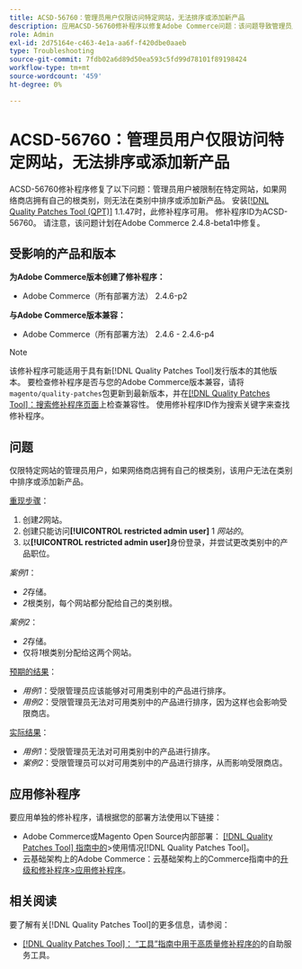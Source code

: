 ```yaml
---
title: ACSD-56760：管理员用户仅限访问特定网站，无法排序或添加新产品
description: 应用ACSD-56760修补程序以修复Adobe Commerce问题：该问题导致管理员用户仅限于访问特定网站，如果网络商店拥有自己的根类别，则该用户无法对类别进行排序或添加新产品。
role: Admin
exl-id: 2d75164e-c463-4e1a-aa6f-f420dbe0aaeb
type: Troubleshooting
source-git-commit: 7fdb02a6d89d50ea593c5fd99d78101f89198424
workflow-type: tm+mt
source-wordcount: '459'
ht-degree: 0%

---
```


# ACSD-56760：管理员用户仅限访问特定网站，无法排序或添加新产品

ACSD-56760修补程序修复了以下问题：管理员用户被限制在特定网站，如果网络商店拥有自己的根类别，则无法在类别中排序或添加新产品。 安装[[!DNL Quality Patches Tool (QPT)]](/help/tools/quality-patches-tool/quality-patches-tool-to-self-serve-quality-patches.md) 1.1.47时，此修补程序可用。 修补程序ID为ACSD-56760。 请注意，该问题计划在Adobe Commerce 2.4.8-beta1中修复。

## 受影响的产品和版本

**为Adobe Commerce版本创建了修补程序：**

* Adobe Commerce（所有部署方法） 2.4.6-p2

**与Adobe Commerce版本兼容：**

* Adobe Commerce（所有部署方法） 2.4.6 - 2.4.6-p4

>[!NOTE]
>
>该修补程序可能适用于具有新[!DNL Quality Patches Tool]发行版本的其他版本。 要检查修补程序是否与您的Adobe Commerce版本兼容，请将`magento/quality-patches`包更新到最新版本，并在[[!DNL Quality Patches Tool]：搜索修补程序页面](https://experienceleague.adobe.com/tools/commerce-quality-patches/index.html)上检查兼容性。 使用修补程序ID作为搜索关键字来查找修补程序。

## 问题

仅限特定网站的管理员用户，如果网络商店拥有自己的根类别，该用户无法在类别中排序或添加新产品。

<u>重现步骤</u>：

1. 创建&#x200B;*2*&#x200B;网站。
1. 创建只能访问&#x200B;**[!UICONTROL restricted admin user]** 1 *网站的*。
1. 以&#x200B;**[!UICONTROL restricted admin user]**&#x200B;身份登录，并尝试更改类别中的产品职位。

*案例1*：

* *2*&#x200B;存储。
* *2*&#x200B;根类别，每个网站都分配给自己的类别根。

*案例2*：

* *2*&#x200B;存储。
* 仅将&#x200B;*1*&#x200B;根类别分配给这两个网站。

<u>预期的结果</u>：

* *用例1*：受限管理员应该能够对可用类别中的产品进行排序。
* *用例2*：受限管理员无法对可用类别中的产品进行排序，因为这样也会影响受限商店。

<u>实际结果</u>：

* *用例1*：受限管理员无法对可用类别中的产品进行排序。
* *案例2*：受限管理员可以对可用类别中的产品进行排序，从而影响受限商店。

## 应用修补程序

要应用单独的修补程序，请根据您的部署方法使用以下链接：

* Adobe Commerce或Magento Open Source内部部署： [[!DNL Quality Patches Tool] 指南中的](/help/tools/quality-patches-tool/usage.md)>使用情况[!DNL Quality Patches Tool]。
* 云基础架构上的Adobe Commerce：云基础架构上的Commerce指南中的[升级和修补程序>应用修补程序](https://experienceleague.adobe.com/docs/commerce-cloud-service/user-guide/develop/upgrade/apply-patches.html)。

## 相关阅读

要了解有关[!DNL Quality Patches Tool]的更多信息，请参阅：

* [[!DNL Quality Patches Tool]： “工具”指南中用于高质量修补程序的](/help/tools/quality-patches-tool/quality-patches-tool-to-self-serve-quality-patches.md)的自助服务工具。
